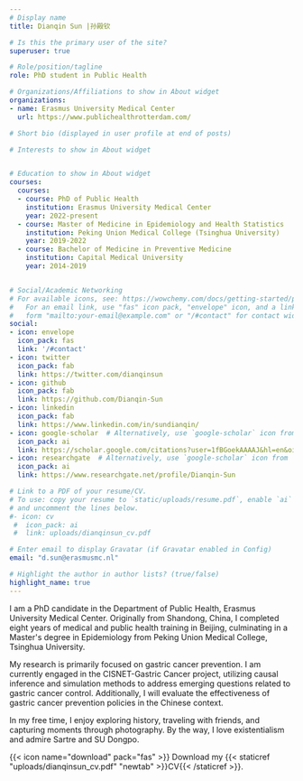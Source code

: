 ```yaml
---
# Display name
title: Dianqin Sun |孙殿钦

# Is this the primary user of the site?
superuser: true

# Role/position/tagline
role: PhD student in Public Health

# Organizations/Affiliations to show in About widget
organizations:
- name: Erasmus University Medical Center
  url: https://www.publichealthrotterdam.com/

# Short bio (displayed in user profile at end of posts)

# Interests to show in About widget


# Education to show in About widget
courses:
  courses:
  - course: PhD of Public Health
    institution: Erasmus University Medical Center
    year: 2022-present
  - course: Master of Medicine in Epidemiology and Health Statistics
    institution: Peking Union Medical College (Tsinghua University)
    year: 2019-2022
  - course: Bachelor of Medicine in Preventive Medicine
    institution: Capital Medical University
    year: 2014-2019


# Social/Academic Networking
# For available icons, see: https://wowchemy.com/docs/getting-started/page-builder/#icons
#   For an email link, use "fas" icon pack, "envelope" icon, and a link in the
#   form "mailto:your-email@example.com" or "/#contact" for contact widget.
social:
- icon: envelope
  icon_pack: fas
  link: '/#contact'
- icon: twitter
  icon_pack: fab
  link: https://twitter.com/dianqinsun
- icon: github
  icon_pack: fab
  link: https://github.com/Dianqin-Sun
- icon: linkedin
  icon_pack: fab
  link: https://www.linkedin.com/in/sundianqin/
- icon: google-scholar  # Alternatively, use `google-scholar` icon from `ai` icon pack
  icon_pack: ai
  link: https://scholar.google.com/citations?user=1fBGoekAAAAJ&hl=en&oi=ao
- icon: researchgate  # Alternatively, use `google-scholar` icon from `ai` icon pack
  icon_pack: ai
  link: https://www.researchgate.net/profile/Dianqin-Sun

# Link to a PDF of your resume/CV.
# To use: copy your resume to `static/uploads/resume.pdf`, enable `ai` icons in `params.toml`, 
# and uncomment the lines below.
#- icon: cv
 #  icon_pack: ai
 #  link: uploads/dianqinsun_cv.pdf

# Enter email to display Gravatar (if Gravatar enabled in Config)
email: "d.sun@erasmusmc.nl"

# Highlight the author in author lists? (true/false)
highlight_name: true
---
```


I am a PhD candidate in the Department of Public Health, Erasmus University Medical Center. Originally from Shandong, China, I completed eight years of medical and public health training in Beijing, culminating in a Master's degree in Epidemiology from Peking Union Medical College, Tsinghua University. 

My research is primarily focused on gastric cancer prevention. I am currently engaged in the CISNET-Gastric Cancer project, utilizing causal inference and simulation methods to address emerging questions related to gastric cancer control. Additionally, I will evaluate the effectiveness of gastric cancer prevention policies in the Chinese context. 

In my free time, I enjoy exploring history, traveling with friends, and capturing moments through photography. By the way, I love existentialism and admire Sartre and SU Dongpo.
 
{{< icon name="download" pack="fas" >}} Download my {{< staticref "uploads/dianqinsun_cv.pdf" "newtab" >}}CV{{< /staticref >}}.
